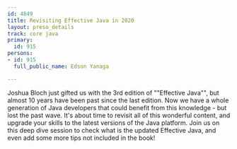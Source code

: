 ```yaml
---
id: 4849
title: Revisiting Effective Java in 2020
layout: preso_details
track: core java
primary:
  id: 915
persons:
- id: 915
  full_public_name: Edson Yanaga

---
```

Joshua Bloch just gifted us with the 3rd edition of ""Effective Java"", but almost 10 years have been past since the last edition. Now we have a whole generation of Java developers that could benefit from this knowledge - but lost the past wave. It's about time to revisit all of this wonderful content, and upgrade your skills to the latest versions of the Java platform. Join us on this deep dive session to check what is the updated Effective Java, and even add some more tips not included in the book!